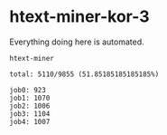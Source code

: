 # htext-miner-kor-3

Everything doing here is automated.

```
htext-miner

total: 5110/9855 (51.85185185185185%)

job0: 923
job1: 1070
job2: 1006
job3: 1104
job4: 1007
```